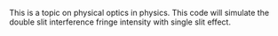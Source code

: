 This is a topic on physical optics in physics. This code will simulate the double slit interference fringe intensity with single slit effect. 
